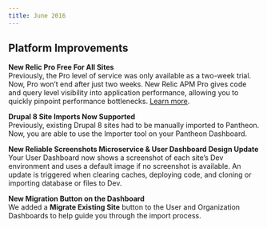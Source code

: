 ```yaml
---
title: June 2016
---
```


## Platform Improvements

**New Relic Pro Free For All Sites**    
Previously, the Pro level of service was only available as a two-week trial. Now, Pro won’t end after just two weeks. New Relic APM Pro gives code and query level visibility into application performance, allowing you to quickly pinpoint performance bottlenecks. [Learn more](https://pantheon.io/blog/pantheon-launches-new-relic-apm-pro-free-all-sites).

**Drupal 8 Site Imports Now Supported**    
Previously, existing Drupal 8 sites had to be manually imported to Pantheon. Now, you are able to use the Importer tool on your Pantheon Dashboard.

**New Reliable Screenshots Microservice & User Dashboard Design Update**  
Your User Dashboard now shows a screenshot of each site’s Dev environment and uses a default image if no screenshot is available. An update is triggered when clearing caches, deploying code, and cloning or importing database or files to Dev.

**New Migration Button on the Dashboard**  
We added a **Migrate Existing Site** button to the User and Organization Dashboards to help guide you through the import process. 
